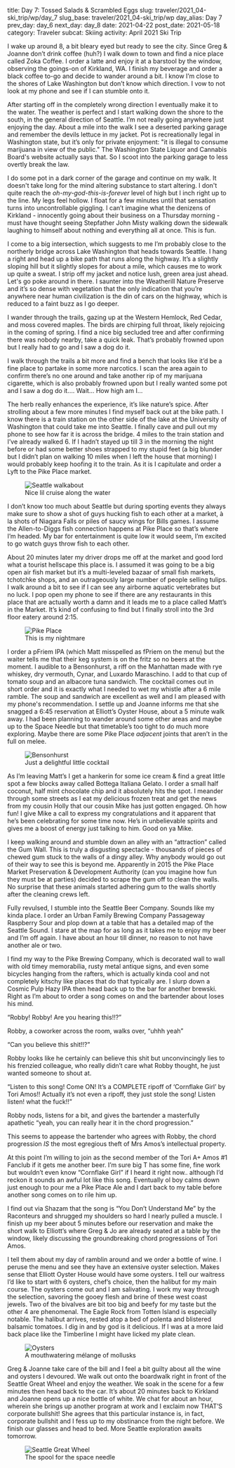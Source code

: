 title: Day 7: Tossed Salads & Scrambled Eggs
slug: traveler/2021_04-ski_trip/wp/day_7
slug_base: traveler/2021_04-ski_trip/wp
day_alias: Day 7
prev_day: day_6
next_day: day_8
date: 2021-04-22
post_date: 2021-05-18
category: Traveler
subcat: Skiing
activity: April 2021 Ski Trip

I wake up around 8, a bit bleary eyed but ready to see the city. Since Greg & Joanne don’t drink coffee (huh?) I walk down to town and find a nice place called Zoka Coffee. I order a latte and enjoy it at a barstool by the window, observing the goings-on of Kirkland, WA. I finish my beverage and order a black coffee to-go and decide to wander around a bit. I know I’m close to the shores of Lake Washington but don’t know which direction. I vow to not look at my phone and see if I can stumble onto it.

After starting off in the completely wrong direction I eventually make it to the water. The weather is perfect and I start walking down the shore to the south, in the general direction of Seattle. I’m not really going anywhere just enjoying the day. About a mile into the walk I see a deserted parking garage and remember the devils lettuce in my jacket. Pot is recreationally legal in Washington state, but it’s only for private enjoyment: "it is illegal to consume marijuana in view of the public." The Washington State Liquor and Cannabis Board's website actually says that. So I scoot into the parking garage to less overtly break the law.

I do some pot in a dark corner of the garage and continue on my walk. It doesn't take long for the mind altering substance to start altering. I don't quite reach the *oh-my-god-this-is-forever* level of high but I inch right up to the line. My legs feel hollow. I float for a few minutes until that sensation turns into uncontrollable giggling. I can’t imagine what the denizens of Kirkland - innocently going about their business on a Thursday morning - must have thought seeing Stepfather John Misty walking down the sidewalk laughing to himself about nothing and everything all at once. This is fun.

I come to a big intersection, which suggests to me I’m probably close to the northerly bridge across Lake Washington that heads towards Seattle. I hang a right and head up a bike path that runs along the highway. It’s a slightly sloping hill but it slightly slopes for about a mile, which causes me to work up quite a sweat. I strip off my jacket and notice lush, green area just ahead. Let's go poke around in there. I saunter into the Weatherill Nature Preserve and it’s so dense with vegetation that the only indication that you’re anywhere near human civilization is the din of cars on the highway, which is reduced to a faint buzz as I go deeper.

I wander through the trails, gazing up at the Western Hemlock, Red Cedar, and moss covered maples. The birds are chirping full throat, likely rejoicing in the coming of spring. I find a nice big secluded tree and after confirming there was nobody nearby, take a quick leak. That’s probably frowned upon but I really had to go and I saw a dog do it.

I walk through the trails a bit more and find a bench that looks like it’d be a fine place to partake in some more narcotics. I scan the area again to confirm there’s no one around and take another rip of my marijuana cigarette, which is also probably frowned upon but I really wanted some pot and I saw a dog do it…. Wait… How high am I…

The herb really enhances the experience, it’s like nature’s spice. After strolling about a few more minutes I find myself back out at the bike path. I know there is a train station on the other side of the lake at the University of Washington that could take me into Seattle. I finally cave and pull out my phone to see how far it is across the bridge. 4 miles to the train station and I’ve already walked 6. If I hadn’t stayed up till 3 in the morning the night before or had some better shoes strapped to my stupid feet (a big blunder but I didn’t plan on walking 10 miles when I left the house that morning) I would probably keep hoofing it to the train. As it is I capitulate and order a Lyft to the Pike Place market.

<figure class="figure image-vert">
  <img class="figure-img img-fluid rounded" src="/theme/images/traveler/2021_04-ski_trip/seattle_walk.jpg" alt="Seattle walkabout">
  <figcaption class="figure-caption">Nice lil cruise along the water</figcaption>
</figure>

I don’t know too much about Seattle but during sporting events they always make sure to show a shot of guys hucking fish to each other at a market, à la shots of Niagara Falls or piles of saucy wings for Bills games. I assume the Allen-to-Diggs fish connection happens at Pike Place so that’s where I’m headed. My bar for entertainment is quite low it would seem, I’m excited to go watch guys throw fish to each other.

About 20 minutes later my driver drops me off at the market and good lord what a tourist hellscape this place is. I assumed it was going to be a big open air fish market but it’s a multi-leveled bazaar of small fish markets, tchotchke shops, and an outrageously large number of people selling tulips. I walk around a bit to see if I can see any airborne aquatic vertebrates but no luck. I pop open my phone to see if there are any restaurants in this place that are actually worth a damn and it leads me to a place called Matt’s in the Market. It’s kind of confusing to find but I finally stroll into the 3rd floor eatery around 2:15.

<figure class="figure">
  <img class="figure-img img-fluid rounded" src="/theme/images/traveler/2021_04-ski_trip/pike_place.jpg" alt="Pike Place">
  <figcaption class="figure-caption">This is my nightmare</figcaption>
</figure>

I order a pFriem IPA (which Matt misspelled as fPriem on the menu) but the waiter tells me that their keg system is on the fritz so no beers at the moment. I audible to a Bensonhurst, a riff on the Manhattan made with rye whiskey, dry vermouth, Cynar, and Luxardo Maraschino. I add to that cup of tomato soup and an albacore tuna sandwich. The cocktail comes out in short order and it is exactly what I needed to wet my whistle after a 6 mile ramble. The soup and sandwich are excellent as well and I am pleased with my phone's recommendation. I settle up and Joanne informs me that she snagged a 6:45 reservation at Elliott’s Oyster House, about a 5 minute walk away. I had been planning to wander around some other areas and maybe up to the Space Needle but that timetable’s too tight to do much more exploring. Maybe there are some Pike Place *adjacent* joints that aren’t in the full on melee.

<figure class="figure image-vert">
  <img class="figure-img img-fluid rounded" src="/theme/images/traveler/2021_04-ski_trip/bensonhurst.jpg" alt="Bensonhurst">
  <figcaption class="figure-caption">Just a delightful little cocktail</figcaption>
</figure>

As I’m leaving Matt’s I get a hankerin for some ice cream & find a great little spot a few blocks away called Bottega Italiana Gelato. I order a small half coconut, half mint chocolate chip and it absolutely hits the spot. I meander through some streets as I eat my delicious frozen treat and get the news from my cousin Holly that our cousin Mike has just gotten engaged. Oh how fun! I give Mike a call to express my congratulations and it apparent that he’s been celebrating for some time now. He’s in unbelievable spirits and gives me a boost of energy just talking to him. Good on ya Mike.

I keep walking around and stumble down an alley with an “attraction” called the Gum Wall. This is truly a disgusting spectacle - thousands of pieces of chewed gum stuck to the walls of a dingy alley. Why anybody would go out of their way to see this is beyond me. Apparently in 2015 the Pike Place Market Preservation & Development Authority (can you imagine how fun they must be at parties) decided to scrape the gum off to clean the walls. No surprise that these animals started adhering gum to the walls shortly after the cleaning crews left.

Fully revulsed, I stumble into the Seattle Beer Company. Sounds like my kinda place. I order an Urban Family Brewing Company Passageway Raspberry Sour and plop down at a table that has a detailed map of the Seattle Sound. I stare at the map for as long as it takes me to enjoy my beer and I’m off again. I have about an hour till dinner, no reason to not have another ale or two.

I find my way to the Pike Brewing Company, which is decorated wall to wall with old timey memorabilia, rusty metal antique signs, and even some bicycles hanging from the rafters, which is actually kinda cool and not completely kitschy like places that do that typically are. I slurp down a Cosmic Pulp Hazy IPA then head back up to the bar for another brewski. Right as I’m about to order a song comes on and the bartender about loses his mind.

“Robby! Robby! Are you hearing this!!?”

Robby, a coworker across the room, walks over, “uhhh yeah”

“Can you believe this shit!!?”

Robby looks like he certainly can believe this shit but unconvincingly lies to his frenzied colleague, who really didn’t care what Robby thought, he just wanted someone to shout at.

“Listen to this song! Come ON! It’s a COMPLETE ripoff of ‘Cornflake Girl’ by Tori Amos!! Actually it’s not even a ripoff, they just stole the song! Listen listen! what the fuck!!”

Robby nods, listens for a bit, and gives the bartender a masterfully apathetic “yeah, you can really hear it in the chord progression.”

This seems to appease the bartender who agrees with Robby, the chord progression *IS* the most egregious theft of Mrs Amos’s intellectual property.

At this point I’m willing to join as the second member of the Tori A+ Amos #1 Fanclub if it gets me another beer. I’m sure big T has some fine, fine work but wouldn’t even know “Cornflake Girl” if I heard it right now.. although I’d reckon it sounds an awful lot like this song. Eventually ol boy calms down just enough to pour me a Pike Place Ale and I dart back to my table before another song comes on to rile him up.

I find out via Shazam that the song is “You Don’t Understand Me” by the Raconteurs and shrugged my shoulders so hard I nearly pulled a muscle. I finish up my beer about 5 minutes before our reservation and make the short walk to Elliott’s where Greg & Jo are already seated at a table by the window, likely discussing the groundbreaking chord progressions of Tori Amos.

I tell them about my day of ramblin around and we order a bottle of wine. I peruse the menu and see they have an extensive oyster selection. Makes sense that Elliott Oyster House would have some oysters. I tell our waitress I’d like to start with 6 oysters, chef’s choice, then the halibut for my main course. The oysters come out and I am salivating. I work my way through the selection, savoring the gooey flesh and brine of these west coast jewels. Two of the bivalves are bit too big and beefy for my taste but the other 4 are phenomenal. The Eagle Rock from Totten Island is especially notable. The halibut arrives, rested atop a bed of polenta and blistered balsamic tomatoes. I dig in and by god is it delicious. If I was at a more laid back place like the Timberline I might have licked my plate clean.

<figure class="figure">
  <img class="figure-img img-fluid rounded" src="/theme/images/traveler/2021_04-ski_trip/oysters.jpg" alt="Oysters">
  <figcaption class="figure-caption">A mouthwatering mélange of mollusks</figcaption>
</figure>

Greg & Joanne take care of the bill and I feel a bit guilty about all the wine and oysters I devoured. We walk out onto the boardwalk right in front of the Seattle Great Wheel and enjoy the weather. We soak in the scene for a few minutes then head back to the car. It’s about 20 minutes back to Kirkland and Joanne opens up a nice bottle of white. We chat for about an hour, wherein she brings up another program at work and I exclaim now THAT’S corporate bullshit! She agrees that this particular instance is, in fact, corporate bullshit and I fess up to my obstinance from the night before. We finish our glasses and head to bed. More Seattle exploration awaits tomorrow.

<figure class="figure">
  <img class="figure-img img-fluid rounded" src="/theme/images/traveler/2021_04-ski_trip/great_wheel.jpg" alt="Seattle Great Wheel">
  <figcaption class="figure-caption">The spool for the space needle</figcaption>
</figure>